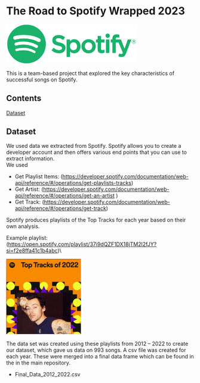 # The Road to Spotify Wrapped 2023 

<img src="https://github.com/hamdamoha/project1_spotify/blob/main/Readme%20images/Spotify_Logo_CMYK_Green.png" width="350">

This is a team-based project that explored the key characteristics of successful songs on Spotify. 

## Contents
[Dataset](#dataset-header)

## <a id="dataset-header"></a>Dataset
We used data we extracted from Spotify. Spotify allows you to create a developer account and then offers various end points that you can use to extract information.  
We used
* Get Playlist Items: (https://developer.spotify.com/documentation/web-api/reference/#/operations/get-playlists-tracks)
* Get Artist: (https://developer.spotify.com/documentation/web-api/reference/#/operations/get-an-artist )
* Get Track: (https://developer.spotify.com/documentation/web-api/reference/#/operations/get-track)

Spotify produces playlists of the Top Tracks for each year based on their own analysis. 

Example playlist: (https://open.spotify.com/playlist/37i9dQZF1DX18jTM2l2fJY?si=f2e8ffa41c1b4abc)\

<img src="https://github.com/hamdamoha/project1_spotify/blob/main/Readme%20images/topexample.jpg" width="200">

The data set was created using these playlists from 2012 – 2022 to create our dataset, which gave us data on 993 songs. A csv file was created for each year. These were merged into a final data frame which can be found in the in the main repository. 

* Final_Data_2012_2022.csv 





